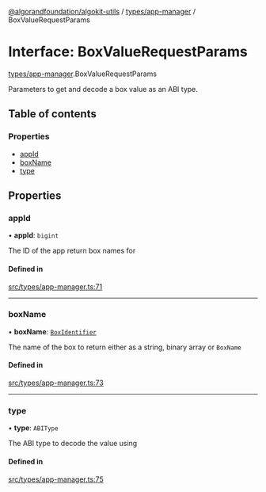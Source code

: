 [@algorandfoundation/algokit-utils](../README.md) / [types/app-manager](../modules/types_app_manager.md) / BoxValueRequestParams

# Interface: BoxValueRequestParams

[types/app-manager](../modules/types_app_manager.md).BoxValueRequestParams

Parameters to get and decode a box value as an ABI type.

## Table of contents

### Properties

- [appId](types_app_manager.BoxValueRequestParams.md#appid)
- [boxName](types_app_manager.BoxValueRequestParams.md#boxname)
- [type](types_app_manager.BoxValueRequestParams.md#type)

## Properties

### appId

• **appId**: `bigint`

The ID of the app return box names for

#### Defined in

[src/types/app-manager.ts:71](https://github.com/algorandfoundation/algokit-utils-ts/blob/main/src/types/app-manager.ts#L71)

___

### boxName

• **boxName**: [`BoxIdentifier`](../modules/types_app_manager.md#boxidentifier)

The name of the box to return either as a string, binary array or `BoxName`

#### Defined in

[src/types/app-manager.ts:73](https://github.com/algorandfoundation/algokit-utils-ts/blob/main/src/types/app-manager.ts#L73)

___

### type

• **type**: `ABIType`

The ABI type to decode the value using

#### Defined in

[src/types/app-manager.ts:75](https://github.com/algorandfoundation/algokit-utils-ts/blob/main/src/types/app-manager.ts#L75)
